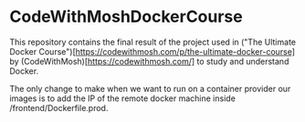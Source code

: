 # CodeWithMoshDockerCourse

This repository contains the final result of the project used in ("The Ultimate Docker Course")[https://codewithmosh.com/p/the-ultimate-docker-course] by (CodeWithMosh)[https://codewithmosh.com/] to study and understand Docker.

The only change to make when we want to run on a container provider our images is to add the IP of the remote docker machine inside /frontend/Dockerfile.prod.
